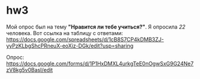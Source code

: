 # hw3
Мой опрос был на тему **"Нравится ли тебе учиться?"**. Я опросила *22* человека. 
Вот ссылка на таблицу с ответами: <https://docs.google.com/spreadsheets/d/1cB8S7CP4kDMB3ZJ-yyPzKLbgShcPRneuX-eoXiz-DGk/edit?usp=sharing>


Опрос: <https://docs.google.com/forms/d/1P1HxDMXL4urkgTeE0nOgwSxG9G24Ne7zV8kg5v0BasI/edit>
